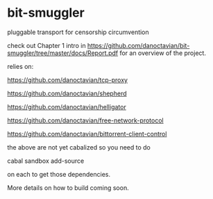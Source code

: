 bit-smuggler
============

pluggable transport for censorship circumvention

check out Chapter 1 intro in https://github.com/danoctavian/bit-smuggler/tree/master/docs/Report.pdf for an overview of the project.


relies on:

https://github.com/danoctavian/tcp-proxy

https://github.com/danoctavian/shepherd

https://github.com/danoctavian/helligator

https://github.com/danoctavian/free-network-protocol

https://github.com/danoctavian/bittorrent-client-control

the above are not yet cabalized so you need to do

cabal sandbox add-source

on each to get those dependencies.

More details on how to build coming soon.

